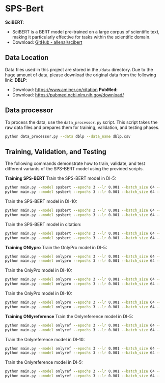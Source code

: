 # SPS-Bert

**SciBERT**:
   - SciBERT is a BERT model pre-trained on a large corpus of scientific text, making it particularly effective for tasks within the scientific domain.
   - Download: [GitHub - allenai/scibert](https://github.com/allenai/scibert)

## Data Location
Data files used in this project are stored in the `/data` directory. 
Due to the huge amount of data, please download the original data from the following link:
**DBLP**: 
   - Download: https://www.aminer.cn/citation
**PubMed**:
   - Download: https://pubmed.ncbi.nlm.nih.gov/download/

## Data processor
To process the data, use the `data_processor.py` script. This script takes the raw data files and prepares them for training, validation, and testing phases.
```bash
python data_processor.py --data dblp --data_name dblp.csv
```

## Training, Validation, and Testing
The following commands demonstrate how to train, validate, and test different variants of the SPS-BERT model using the provided scripts.

**Training SPS-BERT**
Train the SPS-BERT model in DI-5:
```bash
python main.py --model spsbert --epochs 3 --lr 0.001 --batch_size 64 --data pmc --label d
python main.py --model spsbert --epochs 3 --lr 0.001 --batch_size 64 --data dblp --label d
```

Train the SPS-BERT model in DI-10:
```bash
python main.py --model spsbert --epochs 3 --lr 0.001 --batch_size 64 --data pmc --label d_new
python main.py --model spsbert --epochs 3 --lr 0.001 --batch_size 64 --data dblp --label d_new
```

Train the SPS-BERT model in citation:
```bash
python main.py --model spsbert --epochs 3 --lr 0.001 --batch_size 64 --data pmc --label num
python main.py --model spsbert --epochs 3 --lr 0.001 --batch_size 64 --data dblp --label num
```

**Training ONlypro**
Train the OnlyPro model in DI-5:
```bash
python main.py --model onlypro --epochs 3 --lr 0.001 --batch_size 64 --data dblp --label d
python main.py --model onlypro --epochs 3 --lr 0.001 --batch_size 64 --data pmc --label d
```

Train the OnlyPro model in DI-10:
```bash
python main.py --model onlypro --epochs 3 --lr 0.001 --batch_size 64 --data dblp --label d_new
python main.py --model onlypro --epochs 3 --lr 0.001 --batch_size 64 --data pmc --label d_new
```

Train the OnlyPro model in DI-10:
```bash
python main.py --model onlypro --epochs 3 --lr 0.001 --batch_size 64 --data dblp --label num
python main.py --model onlypro --epochs 3 --lr 0.001 --batch_size 64 --data pmc --label num
```

**Training ONlyreference**
Train the Onlyreference model in DI-5:
```bash
python main.py --model onlyref --epochs 3 --lr 0.001 --batch_size 64 --data dblp --label d
python main.py --model onlyref --epochs 3 --lr 0.001 --batch_size 64 --data pmc --label d
```

Train the Onlyreference model in DI-10:
```bash
python main.py --model onlyref --epochs 3 --lr 0.001 --batch_size 64 --data dblp --label d_new
python main.py --model onlyref --epochs 3 --lr 0.001 --batch_size 64 --data pmc --label d_new
```

Train the Onlyreference model in DI-5:
```bash
python main.py --model onlyref --epochs 3 --lr 0.001 --batch_size 64 --data dblp --label num
python main.py --model onlyref --epochs 3 --lr 0.001 --batch_size 64 --data pmc --label num
```